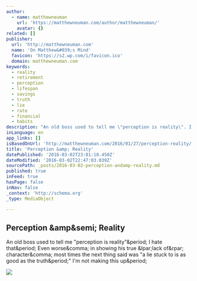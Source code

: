 ```yaml
---
author:
  - name: matthewneuman
    url: 'https://matthewneuman.com/author/matthewneuman/'
    avatar: {}
related: []
publisher:
  url: 'http://matthewneuman.com'
  name: 'On Matthew&#039;s Mind'
  favicon: 'https://s2.wp.com/i/favicon.ico'
  domain: matthewneuman.com
keywords:
  - reality
  - retirement
  - perception
  - lifespan
  - savings
  - truth
  - lie
  - rate
  - financial
  - habits
description: "An old boss used to tell me \"perception is reality\". I hate that. Even worse, in showing his true (lack of) character, most times the next thing said was \"a lie stuck to is as good as the truth.\" I'm not making this up."
inLanguage: en
app_links: []
isBasedOnUrl: 'http://matthewneuman.com/2016/01/27/perception-reality/'
title: 'Perception &amp; Reality'
datePublished: '2016-03-02T23:01:10.450Z'
dateModified: '2016-03-02T22:47:03.039Z'
sourcePath: _posts/2016-03-02-perception-andamp-reality.md
published: true
inFeed: true
hasPage: false
inNav: false
_context: 'http://schema.org'
_type: MediaObject

---
```

<article style=""><h1>Perception &amp;amp&amp;semi; Reality</h1><p>An old boss used to tell me "perception is reality"&amp;period; I hate that&amp;period; Even worse&amp;comma; in showing his true &amp;lpar;lack of&amp;rpar; character&amp;comma; most times the next thing said was "a lie stuck to is as good as the truth&amp;period;" I'm not making this up&amp;period;</p><img src="http://assets.about.me/background/users/m/a/t/matthewneuman_1430155273_82.jpg" /></article>